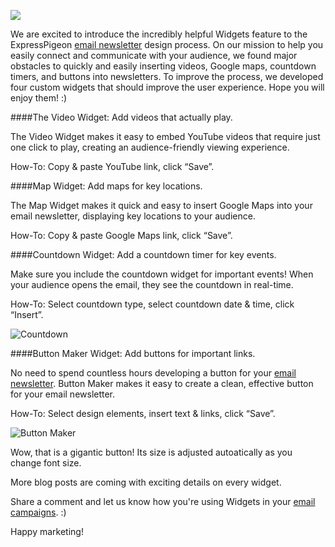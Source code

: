 ![ ](/blog/images/2013/dreamstime_m_23630767-1024x755.jpg )

We are excited to introduce the incredibly helpful Widgets feature to
the ExpressPigeon [email newsletter](http://expresspigeon.com) design process. On our mission to
help you easily connect and communicate with your audience, we found
major obstacles to quickly and easily inserting videos, Google maps,
countdown timers, and buttons into newsletters. To improve the process,
we developed four custom widgets that should improve the user
experience. Hope you will enjoy them! :)

####The Video Widget: Add videos that actually play.

The Video Widget makes it easy to embed YouTube videos that require just
one click to play, creating an audience-friendly viewing experience.

How-To: Copy & paste YouTube link, click “Save”.

####Map Widget: Add maps for key locations.

The Map Widget makes it quick and easy to insert Google Maps into your
email newsletter, displaying key locations to your audience.

How-To: Copy & paste Google Maps link, click “Save”.

####Countdown Widget: Add a countdown timer for key events.

Make sure you include the countdown widget for important events! When
your audience opens the email, they see the countdown in real-time.

How-To: Select countdown type, select countdown date & time, click
“Insert”.

![Countdown](/blog/images/2013/countdown.png "Countdown")

####Button Maker Widget: Add buttons for important links.

No need to spend countless hours developing a button for your [email
newsletter](http://expresspigeon.com). Button Maker makes it easy to create a clean, effective
button for your email newsletter.

How-To: Select design elements, insert text & links, click “Save”.

![Button Maker](/blog/images/2013/button_maker.png "Button Maker")

Wow, that is a gigantic button! Its size is adjusted autoatically as you
change font size.

More blog posts are coming with exciting details on every widget.

Share a comment and let us know how you&apos;re using Widgets in your [email
campaigns](http://expresspigeon.com). :)

Happy marketing!

